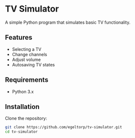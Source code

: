 # TV Simulator

A simple Python program that simulates basic TV functionality.

## Features
- Selecting a TV
- Change channels
- Adjust volume
- Autosaving TV states

## Requirements
- Python 3.x

## Installation
Clone the repository:
```bash
git clone https://github.com/egeltorp/tv-simulator.git
cd tv-simulator
